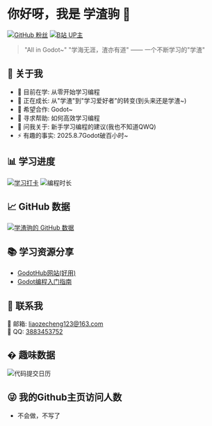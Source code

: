 # 你好呀，我是 学渣驹 👋

[![GitHub 粉丝](https://img.shields.io/github/followers/xuezhaju?style=social)](https://github.com/xuezhaju)
[![B站 UP主](https://img.shields.io/badge/B站-学渣驹-FF69B4)](https://space.bilibili.com/3493127857900357)

> "All in Godot~"
> "学海无涯，渣亦有道" —— 一个不断学习的"学渣"

## 🚀 关于我

- 🔭 目前在学: 从零开始学习编程
- 🌱 正在成长: 从"学渣"到"学习爱好者"的转变(到头来还是学渣~)
- 👯 希望合作: Godot~
- 🤔 寻求帮助: 如何高效学习编程
- 💬 问我关于: 新手学习编程的建议(我也不知道QWQ)
- ⚡ 有趣的事实: 2025.8.7Godot破百小时~

## 📊 学习进度

[![学习打卡](https://img.shields.io/badge/dynamic/json?color=blue&label=今日学习&query=%24.total&url=https%3A%2F%2Fapi.xuezhaju.com%2Fdaily)](https://github.com/xuezhaju)
![编程时长](https://img.shields.io/badge/本周编程-你猜多久-orange)

## 📈 GitHub 数据

[![学渣驹的 GitHub 数据](https://github-readme-stats.vercel.app/api?username=xuezhaju&show_icons=true&theme=radical)](https://github.com/xuezhaju)

## 📚 学习资源分享

- [GodotHub网站(好用)](https://godothub.com/)
- [Godot编程入门指南](https://www.bilibili.com/video/BV14Y411h7Po/?spm_id_from=333.337.search-card.all.click)

## 🤝 联系我

📧 邮箱: [liaozecheng123@163.com](mailto:liaozecheng123@163.com)  
🐧 QQ: [3883453752](http://wpa.qq.com/msgrd?v=3&uin=3883453752&site=qq&menu=yes)  

## � 趣味数据

![代码提交日历](https://ghchart.rshah.org/xuezhaju)

## 😜 我的Github主页访问人数

- 不会做，不写了